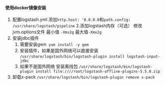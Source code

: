#### 使用docker镜像安装
1. 配置logstash.yml
添加`http.host: '0.0.0.0`和`path.config: /usr/share/logstash/pipeline`
2.添加logstash内存（可选）
修改jvm.options文件
最小值 `-Xms2g` 最大值`-Xmx2g`
3. 安装jdbc插件
   1. 需要安装gem` yum install -y gem`
   2. 安装插件，如果是国外网络可以直接安装 `/usr/share/logstash/bin/logstash-plugin install logstash-input-jdbc`
   3. 如果不是国外网络 安装离线包 `/usr/share/logstash/bin/logstash-plugin install file:////root/logstash-offline-plugins-5.5.0.zip`
4. 卸载x-pack
`/usr/share/logstash/bin/logstash-plugin remove x-pack`
